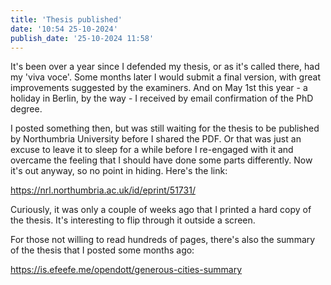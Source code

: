 ```yaml
---
title: 'Thesis published'
date: '10:54 25-10-2024'
publish_date: '25-10-2024 11:58'
---
```


It's been over a year since I defended my thesis, or as it's called there, had my 'viva voce'. Some months later I would submit a final version, with great improvements suggested by the examiners. And on May 1st this year - a holiday in Berlin, by the way - I received by email confirmation of the PhD degree.

I posted something then, but was still waiting for the thesis to be published by Northumbria University before I shared the PDF. Or that was just an excuse to leave it to sleep for a while before I re-engaged with it and overcame the feeling that I should have done some parts differently. Now it's out anyway, so no point in hiding. Here's the link:

https://nrl.northumbria.ac.uk/id/eprint/51731/

Curiously, it was only a couple of weeks ago that I printed a hard copy of the thesis. It's interesting to flip through it outside a screen. 

For those not willing to read hundreds of pages, there's also the summary of the thesis that I posted some months ago:

https://is.efeefe.me/opendott/generous-cities-summary
